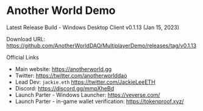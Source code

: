 Another World Demo
===
Latest Release Build - Windows Desktop Client v0.1.13 (Jan 15, 2023)

Download URL: https://github.com/AnotherWorldDAO/MultiplayerDemo/releases/tag/v0.1.13

Official Links
- Main website: https://anotherworld.gg
- Twitter: https://twitter.com/anotherworlddao
- Lead Dev: `jackie.eth` https://twitter.com/JackieLeeETH
- Discord: https://discord.gg/mmpXheBd
- Launch Parter - Windows Launcher: https://veverse.com/
- Launch Parter - in-game wallet verification: https://tokenproof.xyz/

